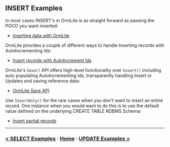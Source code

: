 ## INSERT Examples

In most cases INSERT's in OrmLite is as straight forward as passing the POCO you want inserted:

 - [Inserting data with OrmLite](#doc=insert-examples.md&gist=f9d55e68175169a5568ecef22d14921d)

OrmLite provides a couple of different ways to handle Inserting records with AutoIncrementing Ids:

 - [Insert records with AutoIncrement Ids](#doc=insert-examples.md&gist=604730bb2b77e9bd735c54c5772d611b)

OrmLite's `Save()` API offers high-level functionality over `Insert()` including auto populating 
AutoIncrementing Ids, transparently handling Insert or Updates and saving reference data:

 - [OrmLite Save API](#doc=insert-examples.md&gist=775126a1cd3a49e3111a6b2b4be989aa)
 
Use `InsertOnly()` for the rare cases when you don't want to insert an entire record. One instance
when you would want to do this is to use the default value defined on the underlying CREATE TABLE 
RDBMS Schema:

 - [Insert partial records](#doc=insert-examples.md&gist=9bfb5113695986279c1efb80ff80325e)

---

### [< SELECT Examples](#doc=select-examples.md) · [Home](#doc=index.md) · [UPDATE Examples >](#doc=update-examples.md)
